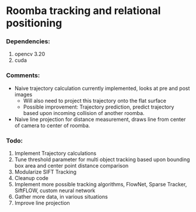 # Roomba tracking and relational positioning 

### __Dependencies:__
1. opencv 3.20
2. cuda

### __Comments:__
* Naive trajectory calculation currently implemented, looks at pre and post images
	* Will also need to project this trajectory onto the flat surface
	* Possible improvement: Trajectory prediction, predict trajectory based upon incoming collision of another roomba.
* Naive line projection for distance measurement, draws line from center of camera to center of roomba. 

### __Todo:__
1. Implement Trajectory calculations
2. Tune threshold parameter for multi object tracking based upon bounding box area and center point distance comparison
3. Modularize SIFT Tracking
4. Cleanup code
5. Implement more possible tracking algorithms, FlowNet, Sparse Tracker, SiftFLOW, custom neural network
6. Gather more data, in various situations
7. Improve line projection


